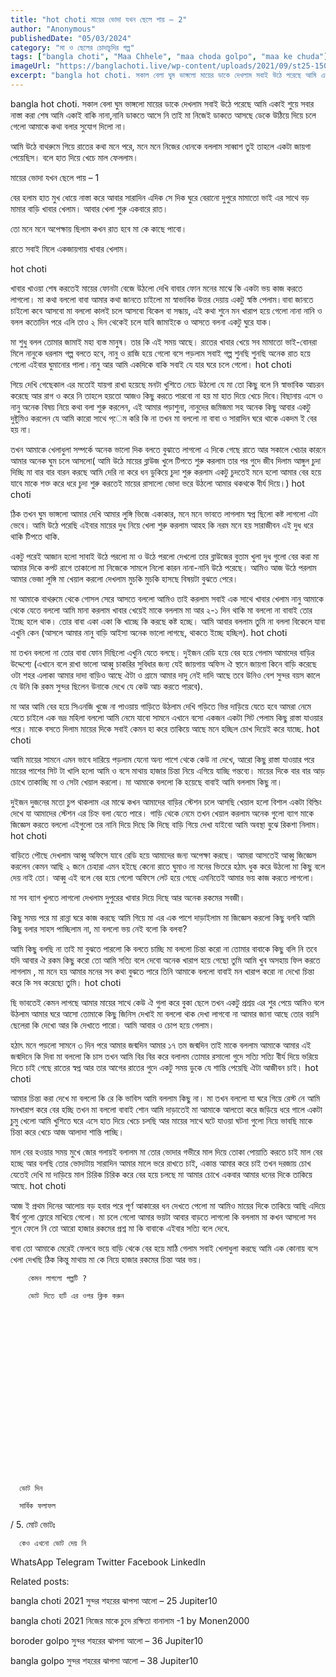 ```yaml
---
title: "hot choti মায়ের ভোদা যখন ছেলে পায় – 2"
author: "Anonymous"
publishedDate: "05/03/2024"
category: "মা ও ছেলের চোদাচুদির গল্প"
tags: ["bangla choti", "Maa Chhele", "maa choda golpo", "maa ke chuda"]
imageUrl: "https://banglachoti.live/wp-content/uploads/2021/09/st25-150x150.jpg"
excerpt: "bangla hot choti. সকাল বেলা ঘুম ভাঙ্গলো মায়ের ডাকে দেখলাম সবাই উঠে পরেছে আমি একাই শুয়ে সবার নাস্তা করা শেষ আমি একাই বাকি নানা,নানি ডাকতে আসে নি তাই মা নিজেই ডাকতে আসছে ডেকে উঠিয়ে দিয়ে চলে গেলো আমাকে ক..."
---
```


bangla hot choti. সকাল বেলা ঘুম ভাঙ্গলো মায়ের ডাকে দেখলাম সবাই উঠে পরেছে আমি একাই শুয়ে সবার নাস্তা করা শেষ আমি একাই বাকি নানা,নানি ডাকতে আসে নি তাই মা নিজেই ডাকতে আসছে ডেকে উঠিয়ে দিয়ে চলে গেলো আমাকে কথা বলার সুযোগ দিলো না।

আমি উঠে বাথরুমে গিয়ে রাতের কথা মনে পরে, মনে মনে নিজের ধোনকে বললাম সাব্বাশ তুই তাহলে একটা জায়গা পেয়েছিস। বলে হাত দিয়ে খেচে মাল ফেললাম।


মায়ের ভোদা যখন ছেলে পায় – 1


বের হলাম হাত মুখ ধোয়ে নাস্তা করে আবার সারাদিন এদিক সে দিক ঘুরে বেরানো দুপুরে মামাতো ভাই এর সাথে বড় মামার বাড়ি খাবার খেলাম। আবার খেলা শুরু একবারে রাত।

তো মনে মনে অপেক্ষায় ছিলাম কখন রাত হবে মা কে কাছে পাবো।

রাতে সবাই মিলে একজায়গায় খাবার খেলাম।


hot choti


খাবার খাওয়া শেষ করতেই মায়ের ফোনটা বেজে উঠলো দেখি বাবার ফোন মনের মাঝে কি একটা ভয় কাজ করতে লাগলো। মা কথা বললো বাবা আমার কথা জানতে চাইলো মা স্বাভাবিক উত্তর দেয়ায় একটু স্বস্তি পেলাম।বাবা জানতে চাইলো কবে আসবো মা বললো কালই চলে আসবো বিকেল বা সন্ধায়, এই কথা শুনে মন খারাপ হয়ে গেলো নানা নানি ও বলল কতোদিন পরে এলি তাও ২ দিন থেকেই চলে যাবি জামাইকে ও আসতে বলনা একটু ঘুরে যাক।


মা শুধু বলল তোমার জামাই মহা ব্যস্ত মানুষ। তার কি এই সময় আছে। রাতের খাবার খেয়ে সব মামাতো ভাই-বোনরা মিলে নানুকে ধরলাম গল্প বলতে হবে, নানু ও রাজি হয়ে গেলো বসে পড়লাম সবাই গল্প শুনছি শুনছি অনেক রাত হয়ে গেলো এইবার ঘুমানোর পালা।নানু আর আমি একদিকে বাকি সবাই যে যার ঘরে চলে গেলো। hot choti


গিয়ে দেখি গেছেকাল এর মতোই যায়গা রাখা হয়েছে মনটা খুশিতে নেচে উঠলো যে মা তো কিছু বলে নি স্বাভাবিক আচরন করেছে আর রাগ ও করে নি তাহলে হয়তো আজও কিছু করতে পারবো না হয় মা হাত দিয়ে খেচে দিবে।বিছানায় এসে ও নানু অনেক বিষয় নিয়ে কথা বলা শুরু করলেন, এই আমার পড়াশুনা, নানুদের জমিজমা সহ অনেক কিছু আবার একটু দুষ্টুমিও করলেন যে আমি কারো সাথে প্েম করি কি না তখন মা বললো না বাবা ও সারাদিন ঘরে থাকে একদম ই বের হয় না।












তখন আমাকে খেলাধুলা সম্পর্কে অনেক ভালো দিক বলতে বুঝাতে লাগলো এ দিকে গেছে রাতে আর সকালে খেচার কারনে আমার অনেক ঘুম চলে আসলো( আমি উঠে মায়ের ব্লাউজ খুলে টিপতে শুরু করলাম তার পর গুদে জীব দিলাম আঙ্গুল চুদা দিচ্ছি মা বার বার বারন করছে আমি দেরি না করে ধন ডুকিয়ে চুদা শুরু করলাম একটু চুদতেই মনে হলো আমার বের হয়ে যাবে মাকে শক্ত করে ধরে চুদা শুরু করতেই মায়ের রাসালো ভোদা ভরে উঠলো আমার থকথকে বীর্য দিয়ে।) hot choti


ঠিক তখন ঘুম ভাঙ্গলো আমার দেখি আমার লুঙ্গি ভিজে একাকার, মনে মনে ভাবতে লাগলাম স্বপ্ন ছিলো কষ্ট লাগলো এটা ভেবে। আমি উঠে পরেছি এইবার মায়ের দুধ নিয়ে খেলা শুরু করলাম আহহ কি নরম মনে হয় সারাজীবন এই দুধ ধরে থাকি টিপতে থাকি.


একটু পরেই আজান হলো সাবাই উঠে পরলো মা ও উঠে পরলো দেখলো তার ব্লাউজের বুতাম খুলা দুধ গুলো বের করা মা আমার দিকে কপট রাগে তাকালো মা নিজেকে সামলে নিলো কারন নানা-নানি উঠে পরেছে। আমিও আজ উঠে পরলাম আমার ভেজা লুঙ্গি মা খেয়াল করলো দেখলাম মুচকি মুচকি হাসছে বিষয়টা বুঝতে পেরে।


মা আমাকে বাথরুমে থেকে গোসল সেরে আসতে বললো আমিও তাই করলাম সবাই এক সাথে খাবার খেলাম নানু আমাকে থেকে যেতে বললো আমি মানা করলাম খাবার খেয়েই মাকে বললাম মা আর ২-১ দিন থাকি মা বললো না বাবাই তোর ইচ্ছে হলে থাক। তোর বাবা একা একা কি খাচ্ছে কি করছে কষ্ট হচ্ছে। আমি আবার বললাম তুমি না বললা বিকেলে যাবা এখুনি কেন (আসলে আমার নানু বাড়ি আইসা অনেক ভালো লাগছে, থাকতে ইচ্ছে হচ্ছিল). hot choti


মা তখন বললো না তোর বাবা ফোন দিছিলো এখুনি যেতে বলছে। দুইজন রেডি হয়ে বের হয়ে গেলাম আমাদের বাড়ির উদ্দেশ্যে (এখানে বলে রাখা ভালো আব্বু চাকরির সুবিধার জন্য যেই জায়গায় অফিস ঐ স্থানে জায়গা কিনে বাড়ি করেছে ওটা শহর এলাকা আমার দাদা বাড়িও আছে ঐটা ও গ্রামে আমার দাদু নেই দাদি আছে তবে উনিও বেশ সুন্দর বয়স কালে যে উনি কি রকম সুন্দর ছিলেন উনাকে দেখে যে কেউ আচ করতে পারবে).


মা আর আমি বের হয়ে সিএনজি খুজে না পাওয়ায় গাড়িতে উঠলাম দেখি গড়িতে ভির দাড়িয়ে যেতে হবে আমরা নেমে যেতে চাইলে এক ভদ্র মহিলা বললো আমি নেমে যাবো সামনে এখানে বসো একজন একটা সিট পেলাম কিছু রাস্তা যাওয়ার পরে। মাকে বসতে দিলাম মায়ের দিকে সবাই কেমন হা করে তাকিয়ে আছে মনে হচ্ছিল চোখ দিয়েই করে যাচ্ছে. hot choti


আমি মায়ের সামনে এমন ভাবে দারিয়ে পড়লাম যেনো অন্য পাশে থেকে কেউ না দেখে, আরো কিছু রাস্তা যাওয়ার পরে মায়ের পাশের সিট টা খালি হলো আমি ও বসে মাথায় হাজার চিন্তা নিয়ে এগিয়ে যাচ্ছি গন্তব্যে। মায়ের দিকে বার বার আড় চোখে তাকাচ্ছি মা ও সেটা খেয়াল করলো। মা আমাকে বললো কি হয়েছে বাবাই আমি বললাম কিছু না।


দুইজন দুজনের মতো চুপ থাকলাম এর মাঝে কখন আমাদের বাড়ির স্টেশন চলে আসছি খেয়াল হলো বিশাল একটা বিল্ডিং দেখে যা আমাদের স্টেশন এর চিহ্ন বলা যেতে পারে। গাড়ি থেকে নেমে তখন খেয়াল করলাম অনেক গুলো ব্যাগ মাকে জিজ্ঞেস করতে বললো এইগুলো তর নানি দিয়ে দিছে কি দিছে বাড়ি গিয়ে দেখা যাইবো আমি অবস্থা বুঝে রিকশা নিলাম। hot choti


বাড়িতে পৌছে দেখলাম আব্বু অফিসে যাবে রেডি হয়ে আমাদের জন্য অপেক্ষা করছে। আমরা আসতেই আব্বু জিজ্ঞেস করলেন কেমন আছি ২ জনে চেহারা এমন হইছে কেনো রাতে ঘুমাও না মনের ভিতরে হঠাৎ ধুক করে উঠলো মা কিছু বলে দেয় নাই তো। আব্বু এই বলে বের হয়ে গেলো অফিসে লেট হয়ে গেছে এমনিতেই আমার ভয় কাজ করতে লাগলো।


মা সব ব্যাগ খুলতে লাগলো দেখলাম দুপুরের খাবার দিয়ে দিছে আর অনেক রকমের সবজী।

কিছু সময় পরে মা রান্না ঘরে কাজ করছে আমি গিয়ে মা এর এক পাশে দাড়াইলাম মা জিজ্ঞেস করলো কিছু বলবি আমি কিছু বলার সাহস পাচ্ছিলাম না, মা বললো ভয় নেই বলো কি বলবা?


আমি কিছু বলছি না তাই মা বুঝতে পারলো কি বলতে চাচ্ছি মা বললো চিন্তা করো না তোমার বাবাকে কিছু বলি নি তবে যদি আবার ঐ রকম কিছু করো তো আমি সত্যি বলে দেবো অনেক খারাপ হয়ে গেছো তুমি আমি খুব অসহায় ফিল করতে লাগলাম , মা মনে হয় আমার মনের সব কথা বুঝতে পারে তিনি আমাকে বললো বাবাই মন খারাপ করো না দেখো চিন্তা করে কি সব করেছো তুমি। hot choti


ছি ভাবতেই কেমন লাগছে আমার মায়ের সাথে কেউ ঐ গুলা করে বুকা ছেলে তখন একটু প্রশ্রয় এর শুর পেয়ে আমিও বলে উঠলাম আমার ঘরে আসো তোমাকে কিছু জিনিস দেখাই মা বললো থাক দেখা লাগবো না আমার জানা আছে তোর বয়সি ছেলেরা কি দেখো আর কি দেখাতে পারো। আমি আবার ও চোপ হয়ে গেলাম।


হঠাৎ মনে পড়লো সামনে ৩ দিন পরে আমার জন্মদিন আমার ১৭ তম জন্মদিন তাই মাকে বললাম আমাকে আমার এই জন্মদিনে কি দিবা মা বললো কি চাস তখন আমি বির বির করে বলালম তোমার রসালো গুদে সত্যি সত্যি বীর্য দিয়ে ভরিয়ে দিতে চাই গেছে রাতের স্বপ্ন আর তার আগের রাতের গুদে একটু সময় ডুকে যে শান্তি পেয়েছি ঐটা আজীবন চাই। hot choti


আমার চিন্তা করা দেখে মা বললো কি রে কি ভাবিস আমি বললাম কিছু না। মা তখন বললো যা ঘরে গিয়ে রেস্ট নে আমি মনখারাপ করে বের হচ্ছি তখন মা বললো বাবাই শোন আমি দাড়াতেই মা আমাকে আলতো করে জড়িয়ে ধরে গালে একটা চুমু খেলো আমি খুশিতে ঘরে এসে হাত দিয়ে খেচে চলছি আর মায়ের সাথে ঘটে যাওয়া ঘটনা গুলো নিয়ে ভাবছি মাকে চিন্তা করে খেচে আজ আলাদা শান্তি পাচ্ছি।


মাল বের হওয়ার সময় মুখে জোর গলায়ই বলালম মা তোর ভোদার গভীরে মাল দিয়ে তোকা পোয়াতি করতে চাই মাল বের হচ্ছে আর বলছি তোর ভোদাটায় সারাদিন আমার মালে ভরে রাখতে চাই, একান্ত আমার করে চাই তখন দরজায় চোখ যেতেই দেখি মা দাড়িয়ে মাল চিরিক চিরিক করে বের হয়ে চলছে মা আমার চোখে একবার আমার ধনের দিকে তাকিয়ে আছে. hot choti


আজ ই প্রথম দিনের আলোয় বড় হবার পরে পূর্ণ আকারের ধন দেখতে পেলো মা আমিও মায়ের দিকে তাকিয়ে আছি এদিয়ে বীর্য গুলো ফ্লোরে মাখিয়ে গেলো। মা চলে গেলো আমার ভয়টা আবার বাড়তে লাগলো কি বললাম মা কখন আসলো সব শুনে ফেলে নি তো আরো হাজার রকমের প্রশ্ন মা কি বাবাকে এইবার সত্যি বলে দেবে.


বাবা তো আমাকে মেরেই ফেলবে ভয়ে বাড়ি থেকে বের হয়ে মাঠি গেলাম সবাই খেলাধুলা করছে আমি এক কোনায় বসে খেলা দেখছি ঠিক কিন্তু মাথায় মা কে নিয়ে হাজার রকমের চিন্তা আর ভয়।


 
 
 
        কেমন লাগলো গল্পটি ?      
 
        ভোট দিতে হার্ট এর ওপর ক্লিক করুন      
 
 
 
 
 
 
 
 
 
 
 
 
 
 
 
 
 
 
 
 
 
      ভোট দিন    
 
      সার্বিক ফলাফল 
 / 5. মোট ভোটঃ 
 
 
      কেও এখনো ভোট দেয় নি    
 
 
 
 
WhatsApp
Telegram
Twitter
Facebook
LinkedIn




Related posts:






bangla choti 2021 সুন্দর শহরের ঝাপসা আলো – 25 Jupiter10




bangla choti 2021 নিজের মাকে চুদে রক্ষিতা বানালাম -1 by Monen2000




boroder golpo সুন্দর শহরের ঝাপসা আলো – 36 Jupiter10




bangla golpo সুন্দর শহরের ঝাপসা আলো – 38 Jupiter10
